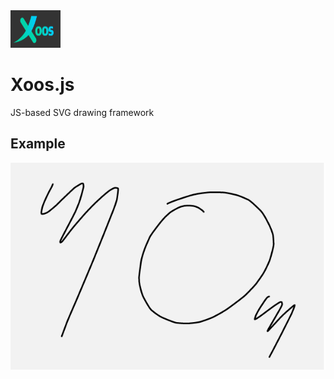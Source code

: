 <img src="utils/images/logo01.png" width="80px" height="60px" />

# Xoos.js
JS-based SVG drawing framework


## Example

<img src="utils/images/example01.png" />
